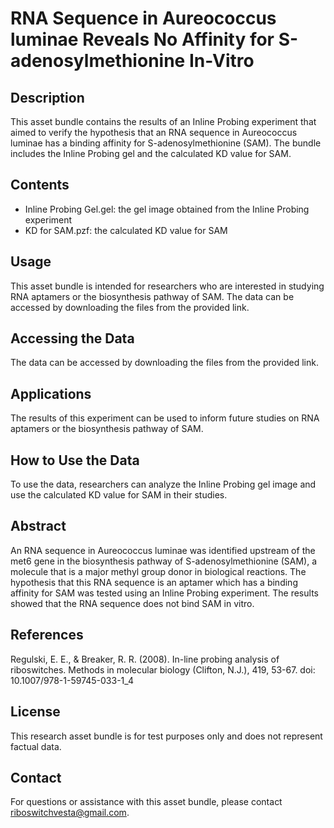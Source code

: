 # RNA Sequence in Aureococcus luminae Reveals No Affinity for S-adenosylmethionine In-Vitro

## Description

This asset bundle contains the results of an Inline Probing experiment that aimed to verify the hypothesis that an RNA sequence in Aureococcus luminae has a binding affinity for S-adenosylmethionine (SAM). The bundle includes the Inline Probing gel and the calculated KD value for SAM.

## Contents

- Inline Probing Gel.gel: the gel image obtained from the Inline Probing experiment
- KD for SAM.pzf: the calculated KD value for SAM

## Usage

This asset bundle is intended for researchers who are interested in studying RNA aptamers or the biosynthesis pathway of SAM. The data can be accessed by downloading the files from the provided link.

## Accessing the Data

The data can be accessed by downloading the files from the provided link.

## Applications

The results of this experiment can be used to inform future studies on RNA aptamers or the biosynthesis pathway of SAM.

## How to Use the Data

To use the data, researchers can analyze the Inline Probing gel image and use the calculated KD value for SAM in their studies. 

## Abstract

An RNA sequence in Aureococcus luminae was identified upstream of the met6 gene in the biosynthesis pathway of S-adenosylmethionine (SAM), a molecule that is a major methyl group donor in biological reactions. The hypothesis that this RNA sequence is an aptamer which has a binding affinity for SAM was tested using an Inline Probing experiment. The results showed that the RNA sequence does not bind SAM in vitro.

## References

Regulski, E. E., & Breaker, R. R. (2008). In-line probing analysis of riboswitches. Methods in molecular biology (Clifton, N.J.), 419, 53-67. doi: 10.1007/978-1-59745-033-1_4 

## License

This research asset bundle is for test purposes only and does not represent factual data.

## Contact

For questions or assistance with this asset bundle, please contact riboswitchvesta@gmail.com.

